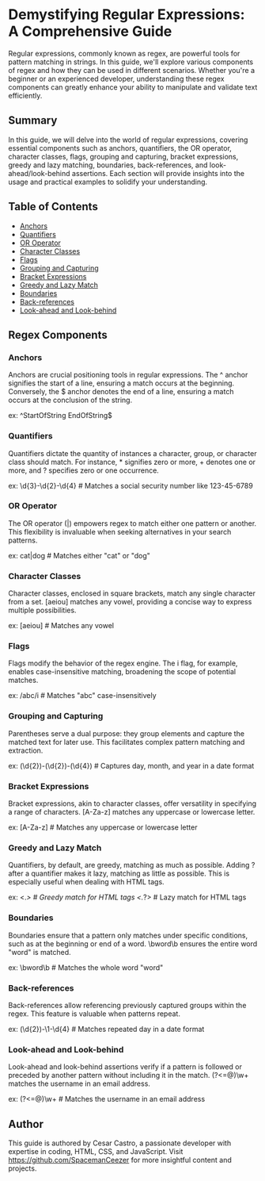 # Demystifying Regular Expressions: A Comprehensive Guide

Regular expressions, commonly known as regex, are powerful tools for pattern matching in strings. In this guide, we'll explore various components of regex and how they can be used in different scenarios. Whether you're a beginner or an experienced developer, understanding these regex components can greatly enhance your ability to manipulate and validate text efficiently.

## Summary

In this guide, we will delve into the world of regular expressions, covering essential components such as anchors, quantifiers, the OR operator, character classes, flags, grouping and capturing, bracket expressions, greedy and lazy matching, boundaries, back-references, and look-ahead/look-behind assertions. Each section will provide insights into the usage and practical examples to solidify your understanding.

## Table of Contents

- [Anchors](#anchors)
- [Quantifiers](#quantifiers)
- [OR Operator](#or-operator)
- [Character Classes](#character-classes)
- [Flags](#flags)
- [Grouping and Capturing](#grouping-and-capturing)
- [Bracket Expressions](#bracket-expressions)
- [Greedy and Lazy Match](#greedy-and-lazy-match)
- [Boundaries](#boundaries)
- [Back-references](#back-references)
- [Look-ahead and Look-behind](#look-ahead-and-look-behind)

## Regex Components

### Anchors

Anchors are crucial positioning tools in regular expressions. The ^ anchor signifies the start of a line, ensuring a match occurs at the beginning. Conversely, the $ anchor denotes the end of a line, ensuring a match occurs at the conclusion of the string.

ex: ^StartOfString
EndOfString$


### Quantifiers

Quantifiers dictate the quantity of instances a character, group, or character class should match. For instance, * signifies zero or more, + denotes one or more, and ? specifies zero or one occurrence.

ex: \d{3}-\d{2}-\d{4}  # Matches a social security number like 123-45-6789


### OR Operator

The OR operator (|) empowers regex to match either one pattern or another. This flexibility is invaluable when seeking alternatives in your search patterns.

ex: cat|dog  # Matches either "cat" or "dog"

### Character Classes

Character classes, enclosed in square brackets, match any single character from a set. [aeiou] matches any vowel, providing a concise way to express multiple possibilities.

ex: [aeiou]  # Matches any vowel

### Flags

Flags modify the behavior of the regex engine. The i flag, for example, enables case-insensitive matching, broadening the scope of potential matches.

ex: /abc/i  # Matches "abc" case-insensitively

### Grouping and Capturing

Parentheses serve a dual purpose: they group elements and capture the matched text for later use. This facilitates complex pattern matching and extraction.

ex: (\d{2})-(\d{2})-(\d{4})  # Captures day, month, and year in a date format

### Bracket Expressions

Bracket expressions, akin to character classes, offer versatility in specifying a range of characters. [A-Za-z] matches any uppercase or lowercase letter.

ex: [A-Za-z]  # Matches any uppercase or lowercase letter

### Greedy and Lazy Match

Quantifiers, by default, are greedy, matching as much as possible. Adding ? after a quantifier makes it lazy, matching as little as possible. This is especially useful when dealing with HTML tags.

ex: <.*>   # Greedy match for HTML tags
<.*?>  # Lazy match for HTML tags

### Boundaries

Boundaries ensure that a pattern only matches under specific conditions, such as at the beginning or end of a word. \bword\b ensures the entire word "word" is matched.

ex: \bword\b  # Matches the whole word "word"

### Back-references

Back-references allow referencing previously captured groups within the regex. This feature is valuable when patterns repeat.

ex: (\d{2})-\1-\d{4}  # Matches repeated day in a date format

### Look-ahead and Look-behind

Look-ahead and look-behind assertions verify if a pattern is followed or preceded by another pattern without including it in the match. (?<=@)\w+ matches the username in an email address.

ex: (?<=@)\w+  # Matches the username in an email address

## Author

This guide is authored by Cesar Castro, a passionate developer with expertise in coding, HTML, CSS, and JavaScript. Visit https://github.com/SpacemanCeezer for more insightful content and projects.


